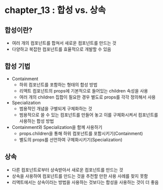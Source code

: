 # chapter_13 : 합성 vs. 상속

## 합성이란?

- 여러 개의 컴포넌트를 합쳐서 새로운 컴포넌트를 만드는 것
- 다양하고 복잡한 컴포넌트를 효율적으로 개발할 수 있음

## 합성 기법

- Containment
  - 하위 컴포넌트를 포함하는 형태의 합성 방법
  - 리액트 컴포넌트의 props에 기본적으로 들어있는 children 속성을 사용
  - 여러 개의 children 집합이 필요한 경우 별도로 props를 각각 정의해서 사용
- Specialization
  - 범용적인 개념을 구별되게 구체화하는 것
  - 범용적으로 쓸 수 있는 컴포넌트를 만들어 놓고 이를 구체화시켜서 컴포넌트를 사용하는 합성 방법
- Containment와 Specialization을 함께 사용하기
  - props.children을 통해 하위 컴포넌트를 포함시키기(Containment)
  - 별도의 props를 선언하여 구체화시키기(Specialization)

## 상속

- 다른 컴포넌트로부터 상속받아서 새로운 컴포넌트를 만드는 것
- 상속을 사용하여 컴포넌트를 만드는 것을 추천할 만한 사용 사례를 찾지 못함
- 리액트에서는 상속이라는 방법을 사용하는 것보다는 합성을 사용하는 것이 더 좋음
